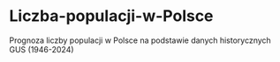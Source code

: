 # Liczba-populacji-w-Polsce
Prognoza liczby populacji w Polsce na podstawie danych historycznych GUS (1946-2024)

